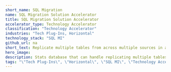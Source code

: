 ```yaml
---
short_name: SQL Migration
name: SQL Migration Solution Accelerator
title: SQL Migration Solution Accelerator
accelerator_type: Technology Accelerator
classification: "Technology Accelerator"
industries: "Tech Plug-Ins, Horizontal"
technology_stack: "SQL MI"
github_url: na
short_text: Replicate multiple tables from across multiple sources in a performant manner, regardless of where they are hosting their copies. 
hero_image: 
description: Stats database that can handle replicating multiple tables from across multiple sources in a performant manner, regardless of where they are hosting their copies. 
tags: "\"Tech Plug-Ins\", \"Horizontal\", \"SQL MI\", \"Technology Accelerator\""
---
```

